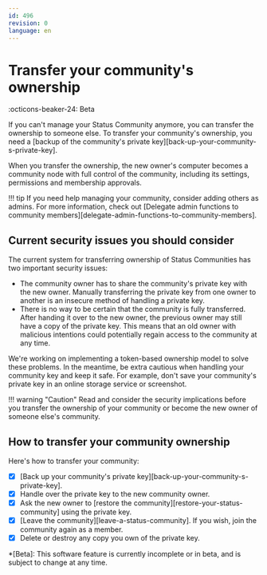 ```yaml
---
id: 496
revision: 0
language: en
---
```


# Transfer your community's ownership

:octicons-beaker-24: Beta

If you can't manage your Status Community anymore, you can transfer the ownership to someone else. To transfer your community's ownership, you need a [backup of the community's private key][back-up-your-community-s-private-key].

When you transfer the ownership, the new owner's computer becomes a community node with full control of the community, including its settings, permissions and membership approvals.

!!! tip
If you need help managing your community, consider adding others as admins. For more information, check out [Delegate admin functions to community members][delegate-admin-functions-to-community-members].

## Current security issues you should consider

The current system for transferring ownership of Status Communities has two important security issues:

- The community owner has to share the community's private key with the new owner. Manually transferring the private key from one owner to another is an insecure method of handling a private key.
- There is no way to be certain that the community is fully transferred. After handing it over to the new owner, the previous owner may still have a copy of the private key. This means that an old owner with malicious intentions could potentially regain access to the community at any time.

We're working on implementing a token-based ownership model to solve these problems. In the meantime, be extra cautious when handling your community key and keep it safe. For example, don't save your community's private key in an online storage service or screenshot.

!!! warning "Caution"
Read and consider the security implications before you transfer the ownership of your community or become the new owner of someone else's community.

## How to transfer your community ownership

Here's how to transfer your community:

- [x] [Back up your community's private key][back-up-your-community-s-private-key].
- [x] Handle over the private key to the new community owner.
- [x] Ask the new owner to [restore the community][restore-your-status-community] using the private key.
- [x] [Leave the community][leave-a-status-community]. If you wish, join the community again as a member.
- [x] Delete or destroy any copy you own of the private key.

\*[Beta]: This software feature is currently incomplete or in beta, and is subject to change at any time.
